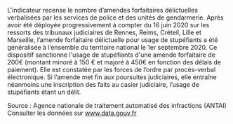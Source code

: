 <p>
L'indicateur recense le nombre d’amendes forfaitaires délictuelles verbalisées par les services de police et des unités de gendarmerie.
Après avoir été déployée progressivement à compter du 16 juin 2020 sur les ressorts des tribunaux judiciaires de Rennes, Reims, Créteil, Lille et Marseille, l’amende forfaitaire délictuelle pour usage de stupéfiants a été généralisée à l’ensemble du territoire national le 1er septembre 2020.
Ce dispositif sanctionne l'usage de stupéfiants d'une amende forfaitaire de 200€ (montant minoré à 150 € et majoré à 450€ en fonction des délais de paiement). Elle est constatée par les forces de l’ordre par procès-verbal électronique. Si l’amende met fin aux poursuites judiciaires, elle entraîne néanmoins une inscription des faits au casier judiciaire, l’usage de stupéfiants étant un délit.</p>
<p class="font-italic body-2">Source : Agence nationale de traitement automatisé des infractions (ANTAI) <br> Consulter les données sur <a target="_blank" href="https://www.data.gouv.fr/fr/datasets/barometre-des-resultats-de-laction-publique/">www.data.gouv.fr</a></p>

